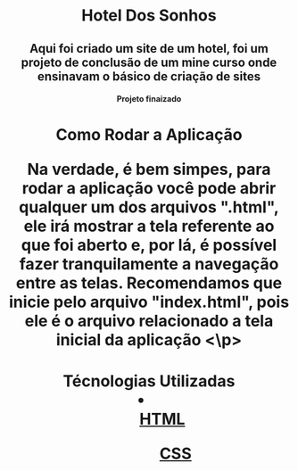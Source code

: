 <h1 align="center"> Hotel Dos Sonhos 
<h2 align="center"> Aqui foi criado um site de um hotel, foi um projeto de conclusão de um mine curso onde ensinavam o básico de criação de sites 

<h4 align="center"> Projeto finaizado 

<h1 align="center"> Como Rodar a Aplicação 

<p> Na verdade, é bem simpes, para rodar a aplicação você pode abrir qualquer um dos arquivos ".html", ele irá mostrar a tela referente ao que foi aberto e, por lá, é possível fazer tranquilamente a navegação entre as telas. 
Recomendamos que inicie pelo arquivo "index.html", pois ele é o arquivo relacionado a tela inicial da aplicação <\p>

<h1 align="center"> Técnologias Utilizadas 

<li>
<ul><a href="https://developer.mozilla.org/pt-BR/docs/Web/HTML" align="left"> HTML
<ul><a href="https://developer.mozilla.org/pt-BR/docs/Web/CSS" align="left"> CSS
